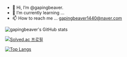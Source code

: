 - 👋 Hi, I’m @gapingbeaver.
- 🌱 I’m currently learning ...
- 📫 How to reach me ... gapingbeaver1440@naver.com

![gapingbeaver's GitHub stats](https://github-readme-stats.vercel.app/api?username=gapingbeaver&show_icons=true&theme=material-palenight)

[![Solved.ac
프로필](http://mazassumnida.wtf/api/v2/generate_badge?boj=hell_bent)](https://solved.ac/hell_bent)

[![Top Langs](https://github-readme-stats.vercel.app/api/top-langs/?username=gapingbeaver&layout=compact&theme=material-palenight&langs_count=8)](https://github.com/anuraghazra/github-readme-stats)




<!---
gapingbeaver/gapingbeaver is a ✨ special ✨ repository because its `README.md` (this file) appears on your GitHub profile.
You can click the Preview link to take a look at your changes.
--->
